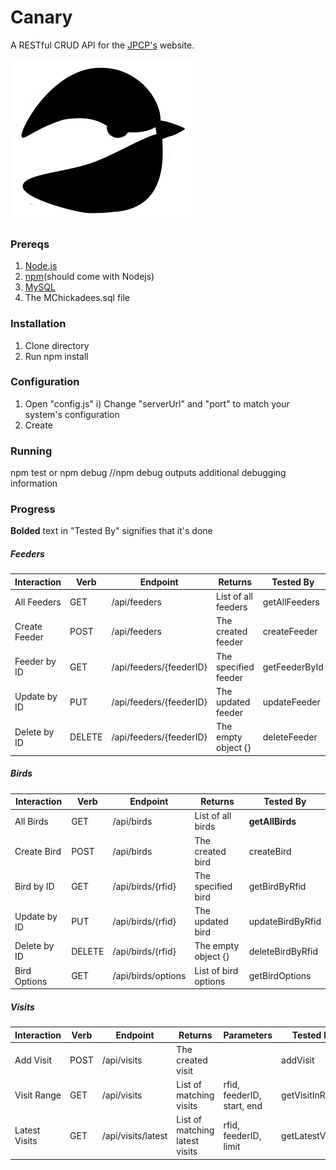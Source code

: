 # Canary
A RESTful CRUD API for the [JPCP's](https://sites.google.com/view/alecrlindsay/research/jp-chickadee-project "Project Website") website.

![alt text](https://github.com/jp-chickadee-project/jesting/blob/master/src/logo1.90fadfe.png "JPCP")

### Prereqs

1) [Node.js](https://nodejs.org/en/download/ "Nodejs Official Website")
2) [npm](https://www.npmjs.com/get-npm "npm Official Website")(should come with Nodejs)
3) [MySQL](https://www.mysql.com/downloads/ "MySQL Official Website")
4) The MChickadees.sql file

### Installation

1) Clone directory
2) Run npm install

### Configuration

1) Open "config.js"
 i) Change "serverUrl" and "port" to match your system's configuration
3) Create 

### Running

npm test or npm debug
//npm debug outputs additional debugging information

### Progress

**Bolded** text in "Tested By" signifies that it's done

##### Feeders


| Interaction   | Verb   | Endpoint                                                | Returns                                  | Tested By
|---------------|--------|---------------------------------------------------------|------------------------------------------|-----------------------
| All Feeders   | GET    | /api/feeders                                            | List of all feeders                      | getAllFeeders
| Create Feeder | POST   | /api/feeders                                            | The created feeder                       | createFeeder
| Feeder by ID  | GET    | /api/feeders/{feederID}                                 | The specified feeder                     | getFeederById
| Update by ID  | PUT    | /api/feeders/{feederID}                                 | The updated feeder                       | updateFeeder
| Delete by ID  | DELETE | /api/feeders/{feederID}                                 | The empty object {}                      | deleteFeeder

##### Birds

| Interaction   | Verb   | Endpoint                                                | Returns                                  | Tested By              
|---------------|--------|---------------------------------------------------------|------------------------------------------|------------------------
| All Birds     | GET    | /api/birds                                              | List of all birds                        | **getAllBirds**            
| Create Bird   | POST   | /api/birds                                              | The created bird                         | createBird             
| Bird by ID    | GET    | /api/birds/{rfid}                                       | The specified bird                       | getBirdByRfid
| Update by ID  | PUT    | /api/birds/{rfid}                                       | The updated bird                         | updateBirdByRfid
| Delete by ID  | DELETE | /api/birds/{rfid}                                       | The empty object {}                      | deleteBirdByRfid
| Bird Options  | GET    | /api/birds/options                                      | List of bird options                     | getBirdOptions

##### Visits

| Interaction   | Verb   | Endpoint           | Returns                        | Parameters                   | Tested By
|---------------|--------|--------------------|--------------------------------|------------------------------|----------------------
| Add Visit     | POST   | /api/visits        | The created visit              |                              | addVisit              
| Visit Range   | GET    | /api/visits        | List of matching visits        | rfid, feederID, start, end   | getVisitInRange      
| Latest Visits | GET    | /api/visits/latest | List of matching latest visits | rfid, feederID, limit        | getLatestVisits    
